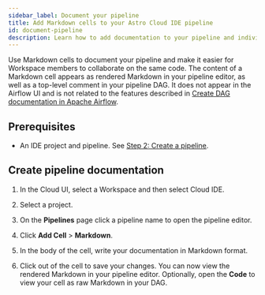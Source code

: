 ```yaml
---
sidebar_label: Document your pipeline
title: Add Markdown cells to your Astro Cloud IDE pipeline
id: document-pipeline
description: Learn how to add documentation to your pipeline and individual cells in the Astro Cloud IDE. 
---
```


Use Markdown cells to document your pipeline and make it easier for Workspace members to collaborate on the same code. The content of a Markdown cell appears as rendered Markdown in your pipeline editor, as well as a top-level comment in your pipeline DAG. It does not appear in the Airflow UI and is not related to the features described in [Create DAG documentation in Apache Airflow](https://docs.astronomer.io/learn/custom-airflow-ui-docs-tutorial).

## Prerequisites 

- An IDE project and pipeline. See [Step 2: Create a pipeline](cloud-ide.md/quickstart#step-2-create-a-pipeline).

## Create pipeline documentation

1. In the Cloud UI, select a Workspace and then select Cloud IDE.

2. Select a project.

3. On the **Pipelines** page click a pipeline name to open the pipeline editor.

4. Click **Add Cell** > **Markdown**.

5. In the body of the cell, write your documentation in Markdown format. 
   
6. Click out of the cell to save your changes. You can now view the rendered Markdown in your pipeline editor. Optionally, open the **Code** to view your cell as raw Markdown in your DAG.